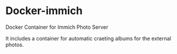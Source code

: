 # Docker-immich
Docker Container for Immich Photo Server

It includes a container for automatic craeting albums for the external photos.
